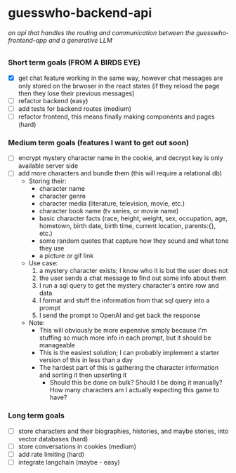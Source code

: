 # guesswho-backend-api

###### an api that handles the routing and communication between the guesswho-frontend-app and a generative LLM

### Short term goals (FROM A BIRDS EYE)

- [x] get chat feature working in the same way, however chat messages are only stored on the brwoser in the react states (if they reload the page then they lose their previous messages)
- [ ] refactor backend (easy)
- [ ] add tests for backend routes (medium)
- [ ] refactor frontend, this means finally making components and pages (hard)

### Medium term goals (features I want to get out soon)
- [ ] encrypt mystery character name in the cookie, and decrypt key is only available server side
- [ ] add more characters and bundle them (this will require a relational db)
    - Storing their:
        + character name
        + character genre
        + character media (literature, television, movie, etc.)
        + character book name (tv series, or movie name)
        + basic character facts (race, height, weight, sex, occupation, age, hometown, birth date, birth time, current location, parents:{}, etc.)
        + some random quotes that capture how they sound and what tone they use
        + a picture or gif link
    - Use case:
        1. a mystery character exists; I know who it is but the user does not
        2. the user sends a chat message to find out some info about them
        3. I run a sql query to get the mystery character's entire row and data
        4. I format and stuff the information from that sql query into a prompt
        5. I send the prompt to OpenAI and get back the response
    - Note:
        + This will obviously be more expensive simply because I'm stuffing so much more info in each prompt, but it should be manageable
        + This is the easiest solution; I can probably implement a starter version of this in less than a day
        + The hardest part of this is gathering the character information and sorting it then upserting it
            * Should this be done on bulk? Should I be doing it manually? How many characters am I actually expecting this game to have?

### Long term goals
- [ ] store characters and their biographies, histories, and maybe stories, into vector databases (hard)
- [ ] store conversations in cookies (medium)
- [ ] add rate limiting (hard)
- [ ] integrate langchain (maybe - easy)
